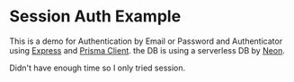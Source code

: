 # Session Auth Example

This is a demo for Authentication by Email or Password and Authenticator using [Express](https://expressjs.com/) and [Prisma Client](https://www.prisma.io/docs/concepts/components/prisma-client). 
the DB is using a serverless DB by [Neon](https://neon.tech/).

Didn't have enough time so I only tried session.
